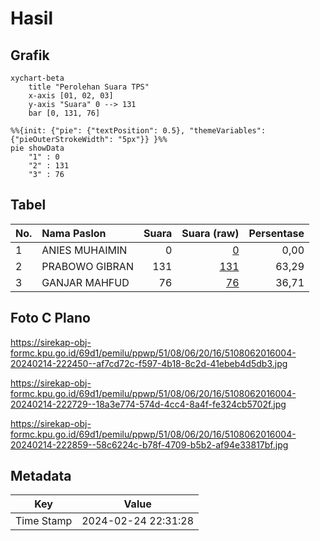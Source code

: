 # Hasil

## Grafik

```mermaid
xychart-beta
    title "Perolehan Suara TPS"
    x-axis [01, 02, 03]
    y-axis "Suara" 0 --> 131
    bar [0, 131, 76]
```

```mermaid
%%{init: {"pie": {"textPosition": 0.5}, "themeVariables": {"pieOuterStrokeWidth": "5px"}} }%%
pie showData
    "1" : 0
    "2" : 131
    "3" : 76
```

## Tabel

| No. | Nama Paslon    | Suara | Suara (raw) | Persentase |
|:--- |:-------------- | -----:| -----------:| ----------:|
| 1   | ANIES MUHAIMIN | 0     | [0][p-1]    | 0,00       |
| 2   | PRABOWO GIBRAN | 131   | [131][p-2]  | 63,29      |
| 3   | GANJAR MAHFUD  | 76    | [76][p-3]   | 36,71      |


[p-1]: https://github.com/gigit-pemilu/pemilu-2024-51-bali/blob/main/pilpres/hitung-suara/sub/51-bali/sub/08-buleleng/sub/06-buleleng/sub/2016-alasangker/sub/004-tps/sub/paslon-1.txt
[p-2]: https://github.com/gigit-pemilu/pemilu-2024-51-bali/blob/main/pilpres/hitung-suara/sub/51-bali/sub/08-buleleng/sub/06-buleleng/sub/2016-alasangker/sub/004-tps/sub/paslon-2.txt
[p-3]: https://github.com/gigit-pemilu/pemilu-2024-51-bali/blob/main/pilpres/hitung-suara/sub/51-bali/sub/08-buleleng/sub/06-buleleng/sub/2016-alasangker/sub/004-tps/sub/paslon-3.txt

## Foto C Plano

https://sirekap-obj-formc.kpu.go.id/69d1/pemilu/ppwp/51/08/06/20/16/5108062016004-20240214-222450--af7cd72c-f597-4b18-8c2d-41ebeb4d5db3.jpg

https://sirekap-obj-formc.kpu.go.id/69d1/pemilu/ppwp/51/08/06/20/16/5108062016004-20240214-222729--18a3e774-574d-4cc4-8a4f-fe324cb5702f.jpg

https://sirekap-obj-formc.kpu.go.id/69d1/pemilu/ppwp/51/08/06/20/16/5108062016004-20240214-222859--58c6224c-b78f-4709-b5b2-af94e33817bf.jpg


## Metadata

| Key        | Value               |
| ---------- | ------------------- |
| Time Stamp | 2024-02-24 22:31:28 |



